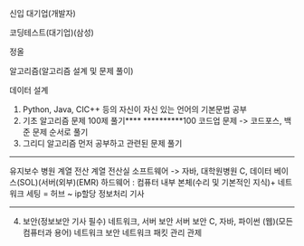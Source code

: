 신입 대기업(개발자)

코딩테스트(대기업)(삼성)

정올

알고리즘(알고리즘 설계 및 문제 풀이)

데이터 설계

1. ﻿﻿﻿Python, Java, CIC++ 등의 자신이 자신 있는 언어의 기본문법 공부
2. ﻿﻿﻿기초 알고리즘 문제 100제 풀기**** **********100 코드업 문제 -> 코드포스, 백준 문제 순서로 풀기
3. ﻿﻿﻿그리디 알고리즘 먼저 공부하고 관련된 문제 풀기

---

유지보수
병원 계열 전산 계열
전산실
소프트웨어 -> 자바, 대학원병원 C, 데이터 베이스(SOL)(서버(외부)(EMR) 하드웨어 : 컴퓨터 내부 본체(수리 및 기본적인 지식)+ 네트워크 세팅 = 허브 ~ ip할당 정보처리 기사

---

4. 보안(정보보안 기사 필수)
네트워크, 서버 보안
서버 보안 C, 자바, 파이썬 (웹)(모든 컴퓨터과 용어)
네트워크 보안 네트워크 패킷 관리 관제